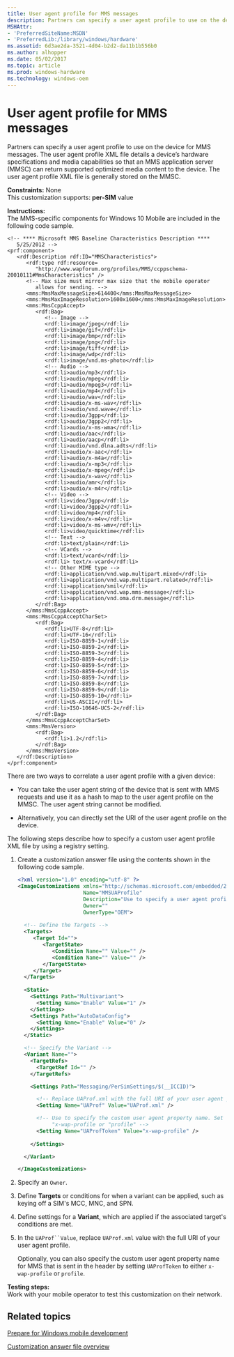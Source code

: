 ```yaml
---
title: User agent profile for MMS messages
description: Partners can specify a user agent profile to use on the device for MMS messages.
MSHAttr:
- 'PreferredSiteName:MSDN'
- 'PreferredLib:/library/windows/hardware'
ms.assetid: 6d3ae2da-3521-4d04-b2d2-da11b1b556b0
ms.author: alhopper
ms.date: 05/02/2017
ms.topic: article
ms.prod: windows-hardware
ms.technology: windows-oem
---
```


# User agent profile for MMS messages


Partners can specify a user agent profile to use on the device for MMS messages. The user agent profile XML file details a device’s hardware specifications and media capabilities so that an MMS application server (MMSC) can return supported optimized media content to the device. The user agent profile XML file is generally stored on the MMSC.

<a href="" id="constraints---none"></a>**Constraints:** None  
This customization supports: **per-SIM** value

<a href="" id="instructions-"></a>**Instructions:**  
The MMS-specific components for Windows 10 Mobile are included in the following code sample.

```
<!-- **** Microsoft MMS Baseline Characteristics Description ****
   5/25/2012 --> 
<prf:component>
   <rdf:Description rdf:ID="MMSCharacteristics">
      <rdf:type rdf:resource=
         "http://www.wapforum.org/profiles/MMS/ccppschema-20010111#MmsCharacteristics" /> 
      <!-- Max size must mirror max size that the mobile operator 
         allows for sending. -->
      <mms:MmsMaxMessageSize>614400</mms:MmsMaxMessageSize> 
      <mms:MmsMaxImageResolution>1600x1600</mms:MmsMaxImageResolution> 
      <mms:MmsCcppAccept>
         <rdf:Bag>
            <!-- Image --> 
            <rdf:li>image/jpeg</rdf:li> 
            <rdf:li>image/gif</rdf:li> 
            <rdf:li>image/bmp</rdf:li> 
            <rdf:li>image/png</rdf:li> 
            <rdf:li>image/tiff</rdf:li> 
            <rdf:li>image/wdp</rdf:li> 
            <rdf:li>image/vnd.ms-photo</rdf:li> 
            <!-- Audio --> 
            <rdf:li>audio/mp3</rdf:li> 
            <rdf:li>audio/mpeg</rdf:li> 
            <rdf:li>audio/mpeg3</rdf:li> 
            <rdf:li>audio/mp4</rdf:li> 
            <rdf:li>audio/wav</rdf:li> 
            <rdf:li>audio/x-ms-wav</rdf:li> 
            <rdf:li>audio/vnd.wave</rdf:li> 
            <rdf:li>audio/3gpp</rdf:li> 
            <rdf:li>audio/3gpp2</rdf:li> 
            <rdf:li>audio/x-ms-wma</rdf:li> 
            <rdf:li>audio/aac</rdf:li>
            <rdf:li>audio/aacp</rdf:li>
            <rdf:li>audio/vnd.dlna.adts</rdf:li>
            <rdf:li>audio/x-aac</rdf:li>
            <rdf:li>audio/x-m4a</rdf:li>
            <rdf:li>audio/x-mp3</rdf:li>
            <rdf:li>audio/x-mpeg</rdf:li>
            <rdf:li>audio/x-wav</rdf:li>
            <rdf:li>audio/amr</rdf:li>
            <rdf:li>audio/x-m4r</rdf:li>
            <!-- Video --> 
            <rdf:li>video/3gpp</rdf:li> 
            <rdf:li>video/3gpp2</rdf:li> 
            <rdf:li>video/mp4</rdf:li> 
            <rdf:li>video/x-m4v</rdf:li> 
            <rdf:li>video/x-ms-wmv</rdf:li> 
            <rdf:li>video/quicktime</rdf:li> 
            <!-- Text --> 
            <rdf:li>text/plain</rdf:li> 
            <!-- VCards --> 
            <rdf:li>text/vcard</rdf:li> 
            <rdf:li> text/x-vcard</rdf:li>
            <!-- Other MIME type --> 
            <rdf:li>application/vnd.wap.multipart.mixed</rdf:li> 
            <rdf:li>application/vnd.wap.multipart.related</rdf:li> 
            <rdf:li>application/smil</rdf:li> 
            <rdf:li>application/vnd.wap.mms-message</rdf:li> 
            <rdf:li>application/vnd.oma.drm.message</rdf:li>
         </rdf:Bag>
      </mms:MmsCcppAccept>
      <mms:MmsCcppAcceptCharSet>
         <rdf:Bag>
            <rdf:li>UTF-8</rdf:li> 
            <rdf:li>UTF-16</rdf:li> 
            <rdf:li>ISO-8859-1</rdf:li> 
            <rdf:li>ISO-8859-2</rdf:li> 
            <rdf:li>ISO-8859-3</rdf:li> 
            <rdf:li>ISO-8859-4</rdf:li> 
            <rdf:li>ISO-8859-5</rdf:li> 
            <rdf:li>ISO-8859-6</rdf:li> 
            <rdf:li>ISO-8859-7</rdf:li> 
            <rdf:li>ISO-8859-8</rdf:li> 
            <rdf:li>ISO-8859-9</rdf:li> 
            <rdf:li>ISO-8859-10</rdf:li> 
            <rdf:li>US-ASCII</rdf:li> 
            <rdf:li>ISO-10646-UCS-2</rdf:li>
         </rdf:Bag>
      </mms:MmsCcppAcceptCharSet>
      <mms:MmsVersion>
         <rdf:Bag>
            <rdf:li>1.2</rdf:li> 
         </rdf:Bag>
      </mms:MmsVersion>
   </rdf:Description>
</prf:component>
```

There are two ways to correlate a user agent profile with a given device:

-   You can take the user agent string of the device that is sent with MMS requests and use it as a hash to map to the user agent profile on the MMSC. The user agent string cannot be modified.

-   Alternatively, you can directly set the URI of the user agent profile on the device.

The following steps describe how to specify a custom user agent profile XML file by using a registry setting.

1.  Create a customization answer file using the contents shown in the following code sample.

    ```XML
    <?xml version="1.0" encoding="utf-8" ?>  
    <ImageCustomizations xmlns="http://schemas.microsoft.com/embedded/2004/10/ImageUpdate"  
                         Name="MMSUAProfile"  
                         Description="Use to specify a user agent profile to use for MMS messages."  
                         Owner=""  
                         OwnerType="OEM"> 
      
      <!-- Define the Targets --> 
      <Targets>
         <Target Id="">
            <TargetState>
               <Condition Name="" Value="" />
               <Condition Name="" Value="" />
            </TargetState>
         </Target>
      </Targets>
      
      <Static>
        <Settings Path="Multivariant">
          <Setting Name="Enable" Value="1" />
        </Settings>
        <Settings Path="AutoDataConfig">
          <Setting Name="Enable" Value="0" />
        </Settings>
      </Static>

      <!-- Specify the Variant -->
      <Variant Name=""> 
        <TargetRefs>
          <TargetRef Id="" /> 
        </TargetRefs>

        <Settings Path="Messaging/PerSimSettings/$(__ICCID)">  

          <!-- Replace UAProf.xml with the full URI of your user agent profile file. -->
          <Setting Name="UAProf" Value="UAProf.xml" />     

          <!-- Use to specify the custom user agent property name. Set the value to either
               "x-wap-profile or "profile" -->
          <Setting Name="UAProfToken" Value="x-wap-profile" />     
            
        </Settings>  

      </Variant>

    </ImageCustomizations>
    ```

2.  Specify an `Owner`.

3.  Define **Targets** or conditions for when a variant can be applied, such as keying off a SIM's MCC, MNC, and SPN.

4.  Define settings for a **Variant**, which are applied if the associated target's conditions are met.

5.  In the `UAProf``Value`, replace `UAProf.xml` value with the full URI of your user agent profile.

    Optionally, you can also specify the custom user agent property name for MMS that is sent in the header by setting `UAProfToken` to either `x-wap-profile` or `profile`.

<a href="" id="testing-steps-"></a>**Testing steps:**  
Work with your mobile operator to test this customization on their network.

## Related topics

[Prepare for Windows mobile development](https://docs.microsoft.com/en-us/windows-hardware/manufacture/mobile/preparing-for-windows-mobile-development)

[Customization answer file overview](https://docs.microsoft.com/en-us/windows-hardware/customize/mobile/mcsf/customization-answer-file)